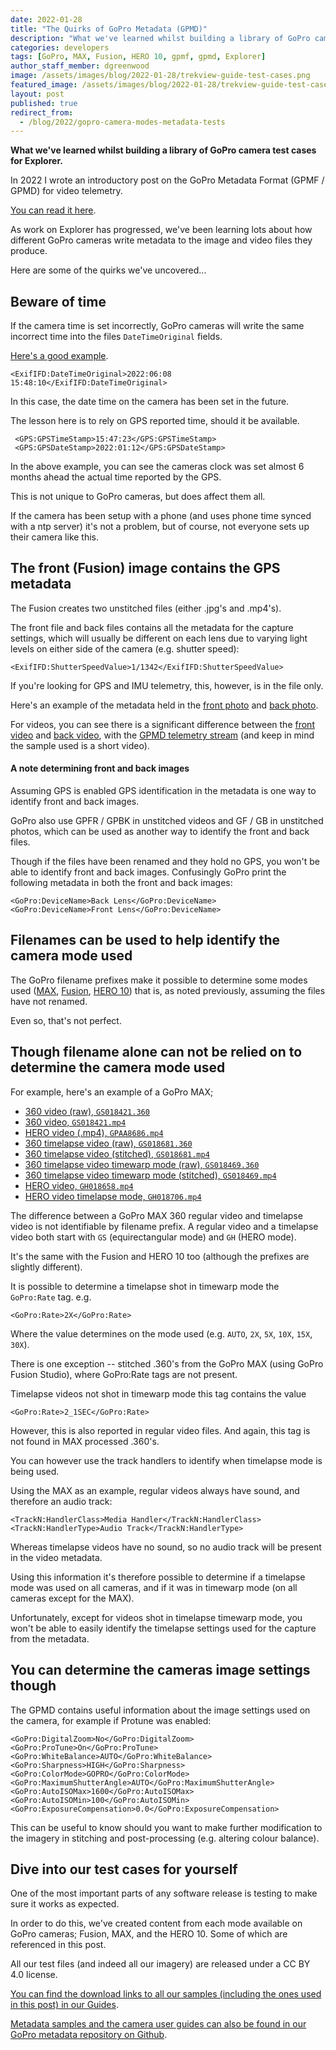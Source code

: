 ```yaml
---
date: 2022-01-28
title: "The Quirks of GoPro Metadata (GPMD)"
description: "What we've learned whilst building a library of GoPro camera test cases for Explorer."
categories: developers
tags: [GoPro, MAX, Fusion, HERO 10, gpmf, gpmd, Explorer]
author_staff_member: dgreenwood
image: /assets/images/blog/2022-01-28/trekview-guide-test-cases.png
featured_image: /assets/images/blog/2022-01-28/trekview-guide-test-cases-sm.png
layout: post
published: true
redirect_from:
  - /blog/2022/gopro-camera-modes-metadata-tests
---
```


**What we've learned whilst building a library of GoPro camera test cases for Explorer.**

In 2022 I wrote an introductory post on the GoPro Metadata Format (GPMF / GPMD) for video telemetry.

[You can read it here](/blog/metadata-exif-xmp-360-video-files-gopro-gpmd).

As work on Explorer has progressed, we've been learning lots about how different GoPro cameras write metadata to the image and video files they produce.

Here are some of the quirks we've uncovered...

## Beware of time

If the camera time is set incorrectly, GoPro cameras will write the same incorrect time into the files `DateTimeOriginal` fields.

[Here's a good example](https://github.com/trek-view/gopro-metadata/blob/main/hero10/hte-hero-pho-001/GOPR0056.xml).

```
<ExifIFD:DateTimeOriginal>2022:06:08 15:48:10</ExifIFD:DateTimeOriginal>
```

In this case, the date time on the camera has been set in the future.

The lesson here is to rely on GPS reported time, should it be available.

```
 <GPS:GPSTimeStamp>15:47:23</GPS:GPSTimeStamp>
 <GPS:GPSDateStamp>2022:01:12</GPS:GPSDateStamp>
```

In the above example, you can see the cameras clock was set almost 6 months ahead the actual time reported by the GPS.

This is not unique to GoPro cameras, but does affect them all.

If the camera has been setup with a phone (and uses phone time synced with a ntp server) it's not a problem, but of course, not everyone sets up their camera like this.

## The front (Fusion) image contains the GPS metadata

The Fusion creates two unstitched files (either .jpg's and .mp4's).

The front file and back files contains all the metadata for the capture settings, which will usually be different on each lens due to varying light levels on either side of the camera (e.g. shutter speed):

```
<ExifIFD:ShutterSpeedValue>1/1342</ExifIFD:ShutterSpeedValue>
```

If you're looking for GPS and IMU telemetry, this, however, is in the file only. 

Here's an example of the metadata held in the [front photo](https://github.com/trek-view/gopro-metadata/blob/main/fusion/fus-360-pho-001u/GPFR0004.xml) and [back photo](https://github.com/trek-view/gopro-metadata/blob/main/fusion/fus-360-pho-001u/GPBK0004.xml).

For videos, you can see there is a significant difference between the [front video](https://github.com/trek-view/gopro-metadata/blob/main/fusion/fus-360-vid-001u/GPFR0002.xml) and [back video](https://github.com/trek-view/gopro-metadata/blob/main/fusion/fus-360-vid-001u/GPBK0002.xml), with the [GPMD telemetry stream](/blog/metadata-exif-xmp-360-video-files-gopro-gpmd) (and keep in mind the sample used is a short video).

#### A note determining front and back images

Assuming GPS is enabled GPS identification in the metadata is one way to identify front and back images.

GoPro also use GPFR / GPBK in unstitched videos and GF / GB in unstitched photos, which can be used as another way to identify the front and back files.

Though if the files have been renamed and they hold no GPS, you won't be able to identify front and back images. Confusingly GoPro print the following metadata in both the front and back images:

```
<GoPro:DeviceName>Back Lens</GoPro:DeviceName>
<GoPro:DeviceName>Front Lens</GoPro:DeviceName>
```

## Filenames can be used to help identify the camera mode used

The GoPro filename prefixes make it possible to determine some modes used ([MAX](https://guides.trekview.org/explorer/developer-docs/sequences/capture/gopro-max-camera-modes), [Fusion](https://guides.trekview.org/explorer/developer-docs/sequences/capture/gopro-fusion-camera-modes), [HERO 10](https://guides.trekview.org/explorer/developer-docs/sequences/capture/gopro-hero-10-modes)) that is, as noted previously, assuming the files have not renamed.

Even so, that's not perfect.

## Though filename alone can not be relied on to determine the camera mode used

For example, here's an example of a GoPro MAX;

* [360 video (raw), `GS018421.360`](https://github.com/trek-view/gopro-metadata/blob/main/max/max-360-vid-001u/GS018421.xml)
* [360 video, `GS018421.mp4`](https://github.com/trek-view/gopro-metadata/blob/main/max/max-360-vid-001s1/GS018421-5_6k-output.xml)
* [HERO video (.mp4), `GPAA8686.mp4`](https://github.com/trek-view/gopro-metadata/blob/main/max/max-hero-tlp-001/GPAA8686.xml)
* [360 timelapse video (raw), `GS018681.360`](https://github.com/trek-view/gopro-metadata/blob/main/max/max-360-tlp-001u/GS018681.xml)
* [360 timelapse video (stitched), `GS018681.mp4`](https://github.com/trek-view/gopro-metadata/blob/main/max/max-360-tlp-001s1/GS018681-5_6k-output.xml)
* [360 timelapse video timewarp mode (raw), `GS018469.360`](https://github.com/trek-view/gopro-metadata/blob/main/max/max-360-tlp-003u/GS018469.xml)
* [360 timelapse video timewarp mode (stitched), `GS018469.mp4`](https://github.com/trek-view/gopro-metadata/blob/main/max/max-360-tlp-003s1/GS018469-5_6k-output.xml)
* [HERO video, `GH018658.mp4`](https://github.com/trek-view/gopro-metadata/blob/main/max/max-hero-vid-001/GH018658.xml)
* [HERO video timelapse mode, `GH018706.mp4`](https://github.com/trek-view/gopro-metadata/blob/main/max/max-hero-tlp-011/GH018706.xml)

The difference between a GoPro MAX 360 regular video and timelapse video is not identifiable by filename prefix. A regular video and a timelapse video both start with `GS` (equirectangular mode) and `GH` (HERO mode).

It's the same with the Fusion and HERO 10 too (although the prefixes are slightly different).

It is possible to determine a timelapse shot in timewarp mode the `GoPro:Rate` tag. e.g.

```
<GoPro:Rate>2X</GoPro:Rate>
```

Where the value determines on the mode used (e.g. `AUTO`, `2X`, `5X`, `10X`, `15X`, `30X`).

There is one exception -- stitched .360's from the GoPro MAX (using GoPro Fusion Studio), where GoPro:Rate tags are not present.

Timelapse videos not shot in timewarp mode this tag contains the value

```
<GoPro:Rate>2_1SEC</GoPro:Rate>
```

However, this is also reported in regular video files. And again, this tag is not found in MAX processed .360's.

You can however use the track handlers to identify when timelapse mode is being used.

Using the MAX as an example, regular videos always have sound, and therefore an audio track:

```
<TrackN:HandlerClass>Media Handler</TrackN:HandlerClass>
<TrackN:HandlerType>Audio Track</TrackN:HandlerType>
```

Whereas timelapse videos have no sound, so no audio track will be present in the video metadata.

Using this information it's therefore possible to determine if a timelapse mode was used on all cameras, and if it was in timewarp mode (on all cameras except for the MAX).

Unfortunately, except for videos shot in timelapse timewarp mode, you won't be able to easily identify the timelapse settings used for the capture from the metadata.

## You can determine the cameras image settings though

The GPMD contains useful information about the image settings used on the camera, for example if Protune was enabled:

```
<GoPro:DigitalZoom>No</GoPro:DigitalZoom>
<GoPro:ProTune>On</GoPro:ProTune>
<GoPro:WhiteBalance>AUTO</GoPro:WhiteBalance>
<GoPro:Sharpness>HIGH</GoPro:Sharpness>
<GoPro:ColorMode>GOPRO</GoPro:ColorMode>
<GoPro:MaximumShutterAngle>AUTO</GoPro:MaximumShutterAngle>
<GoPro:AutoISOMax>1600</GoPro:AutoISOMax>
<GoPro:AutoISOMin>100</GoPro:AutoISOMin>
<GoPro:ExposureCompensation>0.0</GoPro:ExposureCompensation>
```

This can be useful to know should you want to make further modification to the imagery in stitching and post-processing (e.g. altering colour balance).

## Dive into our test cases for yourself

One of the most important parts of any software release is testing to make sure it works as expected.

In order to do this, we've created content from each mode available on GoPro cameras; Fusion, MAX, and the HERO 10. Some of which are referenced in this post.

All our test files (and indeed all our imagery) are released under a CC BY 4.0 license.

[You can find the download links to all our samples (including the ones used in this post) in our Guides](https://guides.trekview.org/explorer/developer-docs/sequences/capture).

[Metadata samples and the camera user guides can also be found in our GoPro metadata repository on Github](https://github.com/trek-view/gopro-metadata).